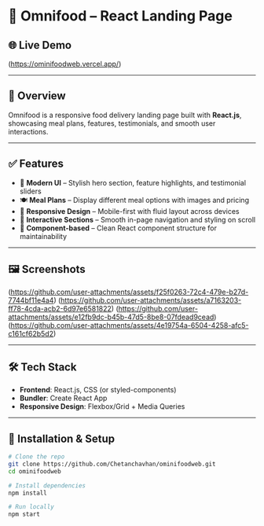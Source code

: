 # 🍔 Omnifood – React Landing Page

## 🌐 Live Demo
(https://ominifoodweb.vercel.app/)

---

## 🧩 Overview

Omnifood is a responsive food delivery landing page built with **React.js**, showcasing meal plans, features, testimonials, and smooth user interactions.

---

## ✅ Features

- 🎨 **Modern UI** – Stylish hero section, feature highlights, and testimonial sliders  
- 🍽 **Meal Plans** – Display different meal options with images and pricing  
- 📱 **Responsive Design** – Mobile-first with fluid layout across devices  
- 🔄 **Interactive Sections** – Smooth in-page navigation and styling on scroll  
- 🧠 **Component-based** – Clean React component structure for maintainability

---

## 🖼️ Screenshots



(https://github.com/user-attachments/assets/f25f0263-72c4-479e-b27d-7744bf11e4a4)
(https://github.com/user-attachments/assets/a7163203-ff78-4cda-acb2-6d97e6581822)
(https://github.com/user-attachments/assets/e12fb9dc-b45b-47d5-8be8-07fdead9cead)
(https://github.com/user-attachments/assets/4e19754a-6504-4258-afc5-c161cf62b5d2)


---

## 🛠️ Tech Stack

- **Frontend**: React.js, CSS (or styled-components)
- **Bundler**: Create React App
- **Responsive Design**: Flexbox/Grid + Media Queries

---

## 🚀 Installation & Setup

```bash
# Clone the repo
git clone https://github.com/Chetanchavhan/ominifoodweb.git
cd ominifoodweb

# Install dependencies
npm install

# Run locally
npm start
